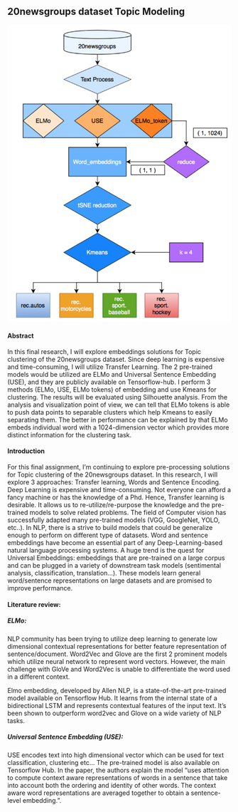 ## 20newsgroups dataset Topic Modeling

![Project workflows](images/pipeline_diagram.png )

#### Abstract
In this final research, I will explore embeddings solutions for Topic clustering of the 20newsgroups dataset.
Since deep learning is expensive and time-consuming, I will utilize Transfer Learning. The 2 pre-trained models
would be utilized are ELMo and Universal Sentence Embedding (USE), and they are publicly available on
Tensorflow-hub. I perform 3 methods (ELMo, USE, ELMo tokens) of embedding and use Kmeans for
clustering. The results will be evaluated using Silhouette analysis. From the analysis and visualization point of
view, we can tell that ELMo tokens is able to push data points to separable clusters which help Kmeans to
easily separating them. The better in performance can be explained by that ELMo embeds individual word with
a 1024-dimension vector which provides more distinct information for the clustering task.

#### Introduction
For this final assignment, I’m continuing to explore pre-processing solutions for Topic clustering of the
20newsgroups dataset. In this research, I will explore 3 approaches: Transfer learning, Words and Sentence
Encoding.
Deep Learning is expensive and time-consuming. Not everyone can afford a fancy machine or has the
knowledge of a Phd. Hence, Transfer learning is desirable. It allows us to re-utilize/re-purpose the knowledge
and the pre-trained models to solve related problems. The field of Computer vision has successfully adapted
many pre-trained models (VGG, GoogleNet, YOLO, etc..). In NLP, there is a strive to build models that could
be generalize enough to perform on different type of datasets.
Word and sentence embeddings have become an essential part of any Deep-Learning-based natural language
processing systems. A huge trend is the quest for Universal Embeddings: embeddings that are pre-trained on a
large corpus and can be plugged in a variety of downstream task models (sentimental analysis, classification,
translation…). These models learn general word/sentence representations on large datasets and are promised to
improve performance.

#### Literature review:
##### ELMo:
NLP community has been trying to utilize deep learning to generate low dimensional contextual representations
for better feature representation of sentence/document. Word2Vec and Glove are the first 2 prominent models
which utilize neural network to represent word vectors. However, the main challenge with GloVe and
Word2Vec is unable to differentiate the word used in a different context.

Elmo embedding, developed by Allen NLP, is a state-of-the-art pre-trained model available on Tensorflow Hub.
It learns from the internal state of a bidirectional LSTM and represents contextual features of the input text. It’s
been shown to outperform word2vec and Glove on a wide variety of NLP tasks.

##### Universal Sentence Embedding (USE):
USE encodes text into high dimensional vector which can be used for text classification, clustering etc… The
pre-trained model is also available on Tensorflow Hub. In the paper, the authors explain the model “uses
attention to compute context aware representations of words in a sentence that take into account both the
ordering and identity of other words. The context aware word representations are averaged together to obtain a
sentence-level embedding.”.


